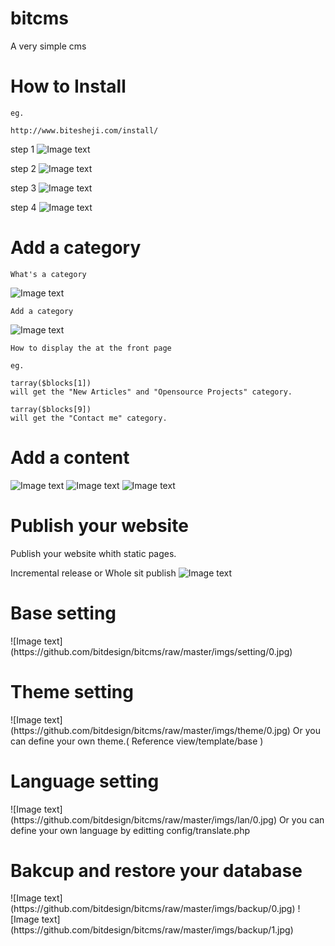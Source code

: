 bitcms
======

A very simple cms

<h1>How to Install</h1> 

	eg.
	
	http://www.bitesheji.com/install/
	
step 1
![Image text](https://github.com/bitdesign/bitcms/raw/master/imgs/install/0.jpg)

step 2
![Image text](https://github.com/bitdesign/bitcms/raw/master/imgs/install/1.jpg)

step 3
![Image text](https://github.com/bitdesign/bitcms/raw/master/imgs/install/2.jpg)

step 4
![Image text](https://github.com/bitdesign/bitcms/raw/master/imgs/install/3.jpg)

<h1>Add a category</h1>

	What's a category
	
![Image text](https://github.com/bitdesign/bitcms/raw/master/imgs/category/0-front.jpg)

	Add a category
	
![Image text](https://github.com/bitdesign/bitcms/raw/master/imgs/category/0.jpg)

	How to display the at the front page
	
	eg. 
	
	tarray($blocks[1]) 
	will get the "New Articles" and "Opensource Projects" category.
	
	tarray($blocks[9]) 
	will get the "Contact me" category.
	
<h1>Add a content</h1>

![Image text](https://github.com/bitdesign/bitcms/raw/master/imgs/content/0.jpg)
![Image text](https://github.com/bitdesign/bitcms/raw/master/imgs/content/1.jpg)
![Image text](https://github.com/bitdesign/bitcms/raw/master/imgs/content/0-front.jpg)

<h1>Publish your website</h1>
Publish your website whith static pages. 

Incremental release or Whole sit publish
![Image text](https://github.com/bitdesign/bitcms/raw/master/imgs/publish/0.jpg)


<h1>Base setting</h1>
![Image text](https://github.com/bitdesign/bitcms/raw/master/imgs/setting/0.jpg)

<h1>Theme setting</h1>
![Image text](https://github.com/bitdesign/bitcms/raw/master/imgs/theme/0.jpg)
Or you can define your own theme.( Reference view/template/base )

<h1>Language setting</h1>
![Image text](https://github.com/bitdesign/bitcms/raw/master/imgs/lan/0.jpg)
Or you can define your own language by editting config/translate.php

<h1>Bakcup and restore your database</h1>
![Image text](https://github.com/bitdesign/bitcms/raw/master/imgs/backup/0.jpg)
![Image text](https://github.com/bitdesign/bitcms/raw/master/imgs/backup/1.jpg)
